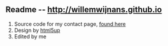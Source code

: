 ## Readme -- http://willemwijnans.github.io


1. Source code for my contact page, [found here](https://willemwijnans.github.io)
2. Design by [html5up](https://html5up.com)
3. Edited by me



